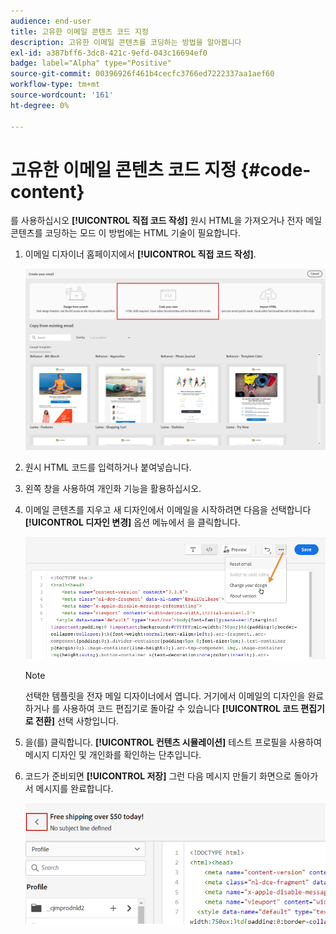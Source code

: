 ```yaml
---
audience: end-user
title: 고유한 이메일 콘텐츠 코드 지정
description: 고유한 이메일 콘텐츠를 코딩하는 방법을 알아봅니다
exl-id: a387bff6-3dc8-421c-9efd-043c16694ef0
badge: label="Alpha" type="Positive"
source-git-commit: 00396926f461b4cecfc3766ed7222337aa1aef60
workflow-type: tm+mt
source-wordcount: '161'
ht-degree: 0%

---
```


# 고유한 이메일 콘텐츠 코드 지정 {#code-content}

를 사용하십시오 **[!UICONTROL 직접 코드 작성]** 원시 HTML을 가져오거나 전자 메일 콘텐츠를 코딩하는 모드 이 방법에는 HTML 기술이 필요합니다.

1. 이메일 디자이너 홈페이지에서 **[!UICONTROL 직접 코드 작성]**.

   ![](assets/code-your-own.png)

1. 원시 HTML 코드를 입력하거나 붙여넣습니다.

1. 왼쪽 창을 사용하여 개인화 기능을 활용하십시오.

1. 이메일 콘텐츠를 지우고 새 디자인에서 이메일을 시작하려면 다음을 선택합니다 **[!UICONTROL 디자인 변경]** 옵션 메뉴에서 을 클릭합니다.

   ![](assets/code-editor-change-design.png)

   >[!NOTE]
   >
   >선택한 템플릿을 전자 메일 디자이너에서 엽니다. 거기에서 이메일의 디자인을 완료하거나 를 사용하여 코드 편집기로 돌아갈 수 있습니다 **[!UICONTROL 코드 편집기로 전환]** 선택 사항입니다.

1. 을(를) 클릭합니다. **[!UICONTROL 컨텐츠 시뮬레이션]** 테스트 프로필을 사용하여 메시지 디자인 및 개인화를 확인하는 단추입니다.

1. 코드가 준비되면 **[!UICONTROL 저장]** 그런 다음 메시지 만들기 화면으로 돌아가서 메시지를 완료합니다.

   ![](assets/code-editor-save.png)
